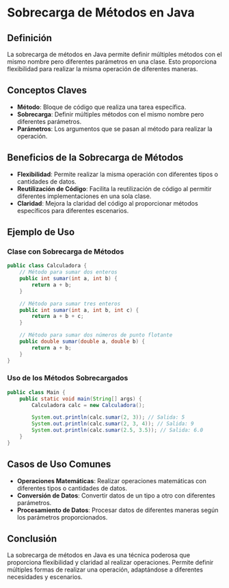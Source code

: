# Sobrecarga de Métodos en Java

## Definición
La sobrecarga de métodos en Java permite definir múltiples métodos con el mismo nombre pero diferentes parámetros en una clase. Esto proporciona flexibilidad para realizar la misma operación de diferentes maneras.

## Conceptos Claves
- **Método**: Bloque de código que realiza una tarea específica.
- **Sobrecarga**: Definir múltiples métodos con el mismo nombre pero diferentes parámetros.
- **Parámetros**: Los argumentos que se pasan al método para realizar la operación.

## Beneficios de la Sobrecarga de Métodos
- **Flexibilidad**: Permite realizar la misma operación con diferentes tipos o cantidades de datos.
- **Reutilización de Código**: Facilita la reutilización de código al permitir diferentes implementaciones en una sola clase.
- **Claridad**: Mejora la claridad del código al proporcionar métodos específicos para diferentes escenarios.

## Ejemplo de Uso
### Clase con Sobrecarga de Métodos
```java
public class Calculadora {
    // Método para sumar dos enteros
    public int sumar(int a, int b) {
        return a + b;
    }

    // Método para sumar tres enteros
    public int sumar(int a, int b, int c) {
        return a + b + c;
    }

    // Método para sumar dos números de punto flotante
    public double sumar(double a, double b) {
        return a + b;
    }
}
```

### Uso de los Métodos Sobrecargados
```java
public class Main {
    public static void main(String[] args) {
        Calculadora calc = new Calculadora();

        System.out.println(calc.sumar(2, 3)); // Salida: 5
        System.out.println(calc.sumar(2, 3, 4)); // Salida: 9
        System.out.println(calc.sumar(2.5, 3.5)); // Salida: 6.0
    }
}
```

## Casos de Uso Comunes
- **Operaciones Matemáticas**: Realizar operaciones matemáticas con diferentes tipos o cantidades de datos.
- **Conversión de Datos**: Convertir datos de un tipo a otro con diferentes parámetros.
- **Procesamiento de Datos**: Procesar datos de diferentes maneras según los parámetros proporcionados.

## Conclusión
La sobrecarga de métodos en Java es una técnica poderosa que proporciona flexibilidad y claridad al realizar operaciones. Permite definir múltiples formas de realizar una operación, adaptándose a diferentes necesidades y escenarios.